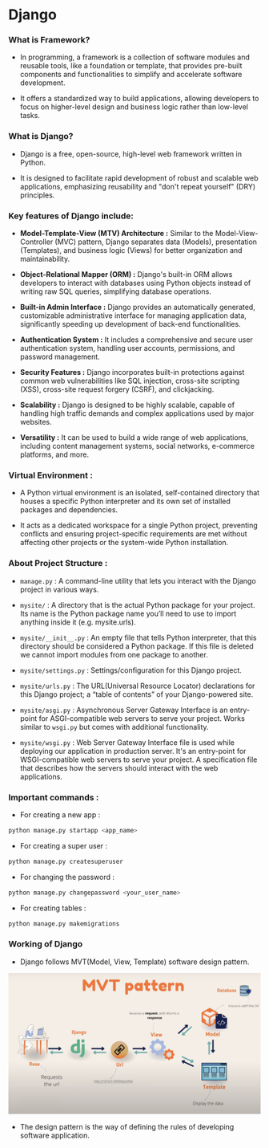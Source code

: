 # Django

### What is Framework?

- In programming, a framework is a collection of software modules and  reusable tools, like a foundation or template, that provides pre-built components and functionalities to simplify and accelerate software development. 

- It offers a standardized way to build applications, allowing developers to focus on higher-level design and business logic rather than low-level tasks. 

### What is Django?

- Django is a free, open-source, high-level web framework written in Python.

- It is designed to facilitate rapid development of robust and scalable web applications, emphasizing reusability and "don't repeat yourself" (DRY) principles. 

### Key features of Django include:

- **Model-Template-View (MTV) Architecture :** Similar to the Model-View-Controller (MVC) pattern, Django separates data (Models), presentation (Templates), and business logic (Views) for better organization and maintainability.

- **Object-Relational Mapper (ORM) :** Django's built-in ORM allows developers to interact with databases using Python objects instead of writing raw SQL queries, simplifying database operations. 

- **Built-in Admin Interface :** Django provides an automatically generated, customizable administrative interface for managing application data, significantly speeding up development of back-end functionalities.

- **Authentication System :** It includes a comprehensive and secure user authentication system, handling user accounts, permissions, and password management.

- **Security Features :** Django incorporates built-in protections against common web vulnerabilities like SQL injection, cross-site scripting (XSS), cross-site request forgery (CSRF), and clickjacking.

- **Scalability :** Django is designed to be highly scalable, capable of handling high traffic demands and complex applications used by major websites.

- **Versatility :** It can be used to build a wide range of web applications, including content management systems, social networks, e-commerce platforms, and more.

### Virtual Environment : 

- A Python virtual environment is an isolated, self-contained directory that houses a specific Python interpreter and its own set of installed packages and dependencies. 

- It acts as a dedicated workspace for a single Python project, preventing conflicts and ensuring project-specific requirements are met without affecting other projects or the system-wide Python installation.

### About Project Structure :

- `manage.py` : A command-line utility that lets you interact with the Django project in various ways.

- `mysite/` : A directory that is the actual Python package for your project. Its name is the Python package name you’ll need to use to import anything inside it (e.g. mysite.urls).

- `mysite/__init__.py` : An empty file that tells Python interpreter, that this directory should be considered a Python package. If this file is deleted we cannot import modules from one package to another.

- `mysite/settings.py` : Settings/configuration for this Django project.

- `mysite/urls.py` : The URL(Universal Resource Locator) declarations for this Django project; a “table of contents” of your Django-powered site.

- `mysite/asgi.py` : Asynchronous Server Gateway Interface is an entry-point for ASGI-compatible web servers to serve your project. Works similar to `wsgi.py` but comes with additional functionality.

- `mysite/wsgi.py` : Web Server Gateway Interface file is used while deploying our application in production server. It's an entry-point for WSGI-compatible web servers to serve your project. A specification file that describes how the servers should interact with the web applications.

### Important commands :

- For creating a new app :
```bash
python manage.py startapp <app_name>
```

- For creating a super user :
```bash
python manage.py createsuperuser
```

- For changing the password :
```bash
python manage.py changepassword <your_user_name>
```

- For creating tables :
```bash
python manage.py makemigrations
```

### Working of Django

- Django follows MVT(Model, View, Template) software design pattern.

<img src="./public/Pic-1.png" />

- The design pattern is the way of defining the rules of developing software application.